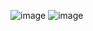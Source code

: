 ![image](https://user-images.githubusercontent.com/57319180/179601361-c96dc1b4-a0dc-4a61-9bff-068f6af77b95.png)
![image](https://user-images.githubusercontent.com/57319180/179601415-7f4ee7cb-82be-4b49-acf2-4198b1993511.png)

